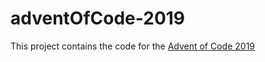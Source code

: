 # adventOfCode-2019

This project contains the code for the [Advent of Code 2019](https://adventofcode.com/2019 "Advent of Code 2019")
